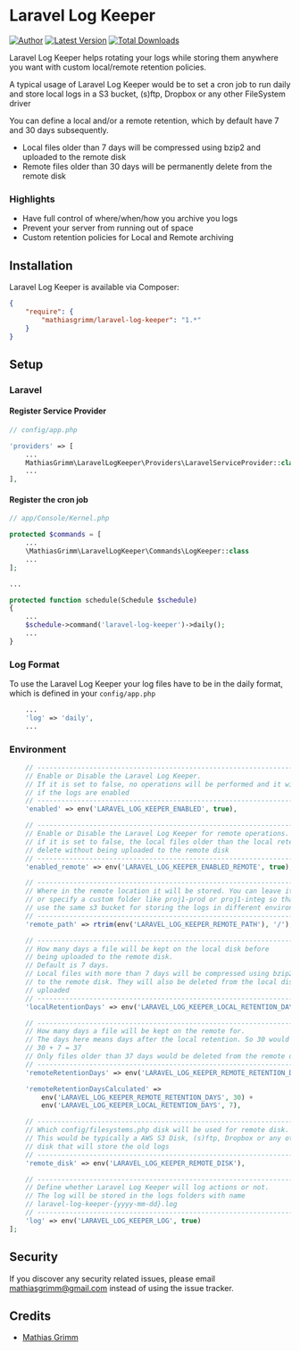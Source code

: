 Laravel Log Keeper
======

[![Author](http://img.shields.io/badge/author-@matgrimm-blue.svg?style=flat-square)](https://twitter.com/matgrimm)
[![Latest Version](https://img.shields.io/github/release/mathiasgrimm/laravel-log-keeper.svg?style=flat-square)](https://github.com/mathiasgrimm/laravel-log-keeper/releases)
[![Total Downloads](https://img.shields.io/packagist/dt/mathiasgrimm/laravel-log-keeper.svg?style=flat-square)](https://packagist.org/packages/mathiasgrimm/laravel-log-keeper)

Laravel Log Keeper helps rotating your logs while storing them anywhere you want with custom local/remote retention policies.

A typical usage of Laravel Log Keeper would be to set a cron job to run daily and store local logs in a S3 bucket, (s)ftp, Dropbox or any other FileSystem driver

You can define a local and/or a remote retention, which by default have 7 and 30 days subsequently.

- Local files older than 7 days will be compressed using bzip2 and uploaded to the remote disk
- Remote files older than 30 days will be permanently delete from the remote disk

### Highlights

- Have full control of where/when/how you archive you logs
- Prevent your server from running out of space
- Custom retention policies for Local and Remote archiving

## Installation

Laravel Log Keeper is available via Composer:

```json
{
    "require": {
        "mathiasgrimm/laravel-log-keeper": "1.*"
    }
}
```

## Setup

### Laravel

#### Register Service Provider

```php
// config/app.php

'providers' => [
    ...
    MathiasGrimm\LaravelLogKeeper\Providers\LaravelServiceProvider::class,
    ...
],
```

#### Register the cron job
```php
// app/Console/Kernel.php

protected $commands = [
    ...
    \MathiasGrimm\LaravelLogKeeper\Commands\LogKeeper::class
    ...
];

...

protected function schedule(Schedule $schedule)
{
    ...
    $schedule->command('laravel-log-keeper')->daily();
    ...
}

```

### Log Format
To use the Laravel Log Keeper your log files have to be in the daily format, which is defined in your `config/app.php`
```php
    ...
    'log' => 'daily',
    ...
```

### Environment
```php
    // ----------------------------------------------------------------------------
    // Enable or Disable the Laravel Log Keeper.
    // If it is set to false, no operations will be performed and it will be logged
    // if the logs are enabled
    // ----------------------------------------------------------------------------
    'enabled' => env('LARAVEL_LOG_KEEPER_ENABLED', true),

    // ----------------------------------------------------------------------------
    // Enable or Disable the Laravel Log Keeper for remote operations.
    // if it is set to false, the local files older than the local retention will be
    // delete without being uploaded to the remote disk
    // ----------------------------------------------------------------------------
    'enabled_remote' => env('LARAVEL_LOG_KEEPER_ENABLED_REMOTE', true),

    // ----------------------------------------------------------------------------
    // Where in the remote location it will be stored. You can leave it blank
    // or specify a custom folder like proj1-prod or proj1-integ so that you could
    // use the same s3 bucket for storing the logs in different environments
    // ----------------------------------------------------------------------------
    'remote_path' => rtrim(env('LARAVEL_LOG_KEEPER_REMOTE_PATH'), '/'),

    // ----------------------------------------------------------------------------
    // How many days a file will be kept on the local disk before
    // being uploaded to the remote disk.
    // Default is 7 days.
    // Local files with more than 7 days will be compressed using bzip2 and uploaded
    // to the remote disk. They will also be deleted from the local disk after being
    // uploaded
    // ----------------------------------------------------------------------------
    'localRetentionDays' => env('LARAVEL_LOG_KEEPER_LOCAL_RETENTION_DAYS', 7),

    // ----------------------------------------------------------------------------
    // How many days a file will be kept on the remote for.
    // The days here means days after the local retention. So 30 would actually
    // 30 + 7 = 37
    // Only files older than 37 days would be deleted from the remote disk
    // ----------------------------------------------------------------------------
    'remoteRetentionDays' => env('LARAVEL_LOG_KEEPER_REMOTE_RETENTION_DAYS', 30),

    'remoteRetentionDaysCalculated' =>
        env('LARAVEL_LOG_KEEPER_REMOTE_RETENTION_DAYS', 30) +
        env('LARAVEL_LOG_KEEPER_LOCAL_RETENTION_DAYS', 7),

    // ----------------------------------------------------------------------------
    // Which config/filesystems.php disk will be used for remote disk.
    // This would be typically a AWS S3 Disk, (s)ftp, Dropbox or any other configured
    // disk that will store the old logs
    // ----------------------------------------------------------------------------
    'remote_disk' => env('LARAVEL_LOG_KEEPER_REMOTE_DISK'),

    // ----------------------------------------------------------------------------
    // Define whether Laravel Log Keeper will log actions or not.
    // The log will be stored in the logs folders with name
    // laravel-log-keeper-{yyyy-mm-dd}.log
    // ----------------------------------------------------------------------------
    'log' => env('LARAVEL_LOG_KEEPER_LOG', true)
];
```

## Security

If you discover any security related issues, please email mathiasgrimm@gmail.com instead of using the issue tracker.

## Credits

- [Mathias Grimm](https://github.com/mathiasgrimm)

